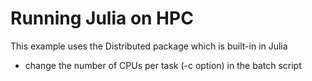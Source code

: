 # Running Julia on HPC

This example uses the Distributed package which is built-in in Julia

* change the number of CPUs per task (-c option) in the batch script

